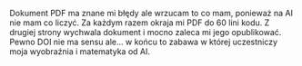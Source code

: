 Dokument PDF ma znane mi błędy ale wrzucam to co mam, ponieważ na AI nie mam co liczyć. 
Za każdym razem okraja mi PDF do 60 lini kodu. Z drugiej strony wychwala dokument
i mocno zaleca mi jego opublikować. Pewno DOI nie ma sensu ale... w końcu to zabawa
w której uczestniczy moja wyobraźnia i matematyka od AI.

